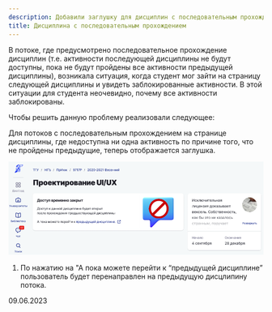 ```yaml
---
description: Добавили заглушку для дисциплин с последовательным прохождением
title: Дисциплина с последовательным прохождением
---
```


В потоке, где предусмотрено последовательное прохождение дисциплин (т.е. активности последующей дисциплины не будут доступны, пока не будут пройдены все активности предыдущей дисциплины), возникала ситуация, когда студент мог зайти на страницу следующей дисциплины и увидеть заблокированные активности. В этой ситуации для студента неочевидно, почему все активности заблокированы.

Чтобы решить данную проблему реализовали следующее:

Для потоков с последовательным прохождением на странице дисциплины, где недоступна ни одна активность по причине того, что не пройдены предыдущие, теперь отображается заглушка.

![](<../../.gitbook/assets/image (8) (6).png>)

1. По нажатию на "А пока можете перейти к “предыдущей дисциплине” пользователь будет перенаправлен на предыдущую дисцлипину потока.

09\.06.2023